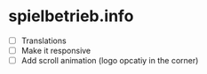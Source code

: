 # spielbetrieb.info

- [ ] Translations
- [ ] Make it responsive
- [ ] Add scroll animation (logo opcatiy in the corner)